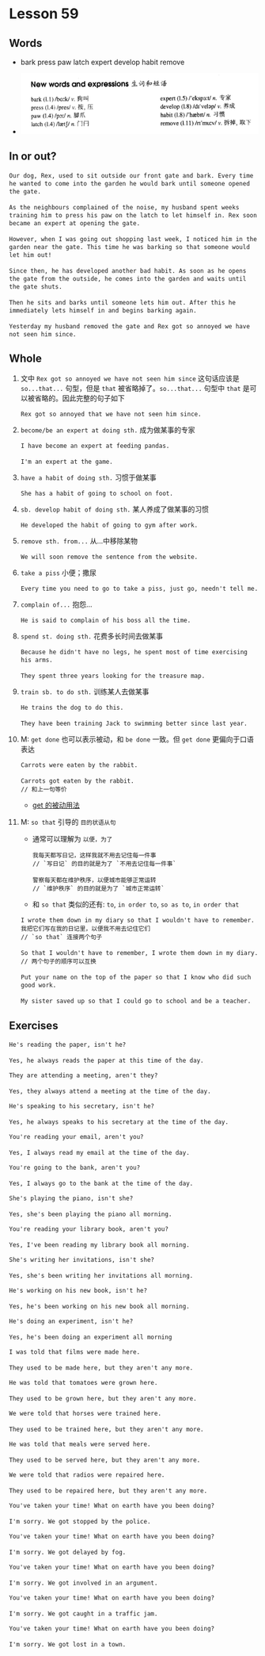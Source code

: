 # Lesson 59

## Words

- bark press paw latch expert develop habit remove

- ![Words](../../../Images/Part2/06/words-59.png)

## In or out?

```
Our dog, Rex, used to sit outside our front gate and bark. Every time he wanted to come into the garden he would bark until someone opened the gate.

As the neighbours complained of the noise, my husband spent weeks training him to press his paw on the latch to let himself in. Rex soon became an expert at opening the gate.

However, when I was going out shopping last week, I noticed him in the garden near the gate. This time he was barking so that someone would let him out!

Since then, he has developed another bad habit. As soon as he opens the gate from the outside, he comes into the garden and waits until the gate shuts.

Then he sits and barks until someone lets him out. After this he immediately lets himself in and begins barking again.

Yesterday my husband removed the gate and Rex got so annoyed we have not seen him since.
```

## Whole

1. 文中 `Rex got so annoyed we have not seen him since` 这句话应该是 `so...that...` 句型，但是 `that` 被省略掉了。`so...that...` 句型中 `that` 是可以被省略的。因此完整的句子如下

   ```
   Rex got so annoyed that we have not seen him since.
   ```

2. `become/be an expert at doing sth.` 成为做某事的专家

   ```
   I have become an expert at feeding pandas.

   I'm an expert at the game.
   ```

3. `have a habit of doing sth.` 习惯于做某事

   ```
   She has a habit of going to school on foot.
   ```

4. `sb. develop habit of doing sth.` 某人养成了做某事的习惯

   ```
   He developed the habit of going to gym after work.
   ```

5. `remove sth. from...` 从...中移除某物

   ```
   We will soon remove the sentence from the website.
   ```

6. `take a piss` 小便；撒尿

   ```
   Every time you need to go to take a piss, just go, needn't tell me.
   ```

7. `complain of...` 抱怨...

   ```
   He is said to complain of his boss all the time.
   ```

8. `spend st. doing sth.` 花费多长时间去做某事

   ```
   Because he didn't have no legs, he spent most of time exercising his arms.

   They spent three years looking for the treasure map.
   ```

9. `train sb. to do sth.` 训练某人去做某事

   ```
   He trains the dog to do this.

   They have been training Jack to swimming better since last year.
   ```

10. M: `get done` 也可以表示被动，和 `be done` 一致。但 `get done` 更偏向于口语表达

    ```
    Carrots were eaten by the rabbit.

    Carrots got eaten by the rabbit.
    // 和上一句等价
    ```

    - [get 的被动用法](https://www.ruanyifeng.com/blog/2006/06/get-passive.html)

11. M: `so that` 引导的 `目的状语从句`

    - 通常可以理解为 `以便，为了`

      ```
      我每天都写日记，这样我就不用去记住每一件事
      // `写日记` 的目的就是为了 `不用去记住每一件事`

      警察每天都在维护秩序，以便城市能够正常运转
      // `维护秩序` 的目的就是为了 `城市正常运转`
      ```

    - 和 `so that` 类似的还有: `to`, `in order to`, `so as to`, `in order that`

    ```
    I wrote them down in my diary so that I wouldn't have to remember.
    我把它们写在我的日记里，以便我不用去记住它们
    // `so that` 连接两个句子

    So that I wouldn't have to remember, I wrote them down in my diary.
    // 两个句子的顺序可以互换

    Put your name on the top of the paper so that I know who did such good work.

    My sister saved up so that I could go to school and be a teacher.
    ```

## Exercises

```
He's reading the paper, isn't he?

Yes, he always reads the paper at this time of the day.
```

```
They are attending a meeting, aren't they?

Yes, they always attend a meeting at the time of the day.
```

```
He's speaking to his secretary, isn't he?

Yes, he always speaks to his secretary at the time of the day.
```

```
You're reading your email, aren't you?

Yes, I always read my email at the time of the day.
```

```
You're going to the bank, aren't you?

Yes, I always go to the bank at the time of the day.
```

```
She's playing the piano, isn't she?

Yes, she's been playing the piano all morning.
```

```
You're reading your library book, aren't you?

Yes, I've been reading my library book all morning.
```

```
She's writing her invitations, isn't she?

Yes, she's been writing her invitations all morning.
```

```
He's working on his new book, isn't he?

Yes, he's been working on his new book all morning.
```

```
He's doing an experiment, isn't he?

Yes, he's been doing an experiment all morning
```

```
I was told that films were made here.

They used to be made here, but they aren't any more.
```

```
He was told that tomatoes were grown here.

They used to be grown here, but they aren't any more.
```

```
We were told that horses were trained here.

They used to be trained here, but they aren't any more.
```

```
He was told that meals were served here.

They used to be served here, but they aren't any more.
```

```
We were told that radios were repaired here.

They used to be repaired here, but they aren't any more.
```

```
You've taken your time! What on earth have you been doing?

I'm sorry. We got stopped by the police.
```

```
You've taken your time! What on earth have you been doing?

I'm sorry. We got delayed by fog.
```

```
You've taken your time! What on earth have you been doing?

I'm sorry. We got involved in an argument.
```

```
You've taken your time! What on earth have you been doing?

I'm sorry. We got caught in a traffic jam.
```

```
You've taken your time! What on earth have you been doing?

I'm sorry. We got lost in a town.
```
